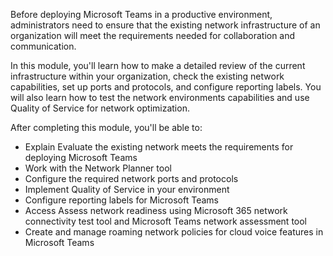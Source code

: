 Before deploying Microsoft Teams in a productive environment, administrators need to ensure that the existing network infrastructure of an organization will meet the requirements needed for collaboration and communication.

In this module, you'll learn how to make a detailed review of the current infrastructure within your organization, check the existing network capabilities, set up ports and protocols, and configure reporting labels. You will also learn how to test the network environments capabilities and use Quality of Service for network optimization.

After completing this module, you'll be able to:

* Explain Evaluate the existing network meets the requirements for deploying Microsoft Teams
* Work with the Network Planner tool
* Configure the required network ports and protocols
* Implement Quality of Service in your environment
* Configure reporting labels for Microsoft Teams
* Access Assess network readiness using Microsoft 365 network connectivity test tool and Microsoft Teams network assessment tool
* Create and manage roaming network policies for cloud voice features in Microsoft Teams
